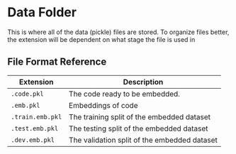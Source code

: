 # Data Folder

This is where all of the data (pickle) files are stored. To organize files better, the extension will be dependent on what stage the file is used in

## File Format Reference

| Extension | Description |
| --- | --- |
| `.code.pkl` | The code ready to be embedded. |
| `.emb.pkl` | Embeddings of code |
| `.train.emb.pkl` | The training split of the embedded dataset |
| `.test.emb.pkl` | The testing split of the embedded dataset |
| `.dev.emb.pkl` | The validation split of the embedded dataset |